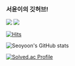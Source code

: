 ### 서윤이의 깃허브!

<img src="https://img.shields.io/badge/@seo__yoom-E4405F?style=flat-square&logo=instagram&logoColor=white" href="https://instagram.com/seo__yoom?igshid=MmIzYWVlNDQ5Yg==">
<img src="https://img.shields.io/badge/@heedongssfit-E4405F?style=flat-square&logo=instagram&logoColor=white" href="https://instagram.com/heedongssfit?igshid=MmIzYWVlNDQ5Yg==">

[![Hits](https://hits.seeyoufarm.com/api/count/incr/badge.svg?url=https%3A%2F%2Fgithub.com%2FHeedong0926%2FHeedong0926&count_bg=%23000000&title_bg=%23FFD0D0&icon=&icon_color=%23000000&title=hits&edge_flat=true)](https://hits.seeyoufarm.com)


![Seoyoon's GitHub stats](https://github-readme-stats.vercel.app/api?username=Heedong0926&show_icons=true&theme=transparent)


[![Solved.ac Profile](http://mazassumnida.wtf/api/generate_badge?boj=kimseouni)](https://solved.ac/kimseouni)
